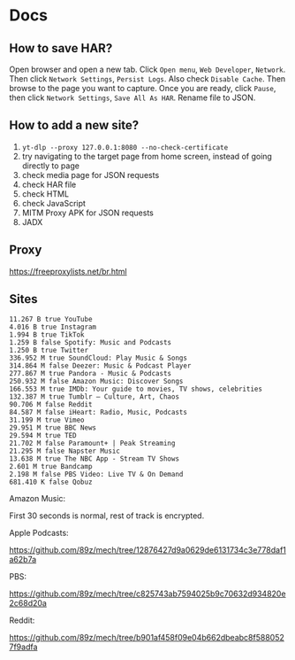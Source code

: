 # Docs

## How to save HAR?

Open browser and open a new tab. Click `Open menu`, `Web Developer`, `Network`.
Then click `Network Settings`, `Persist Logs`. Also check `Disable Cache`. Then
browse to the page you want to capture. Once you are ready, click `Pause`, then
click `Network Settings`, `Save All As HAR`. Rename file to JSON.

## How to add a new site?

1. `yt-dlp --proxy 127.0.0.1:8080 --no-check-certificate`
2. try navigating to the target page from home screen, instead of going directly
   to page
3. check media page for JSON requests
4. check HAR file
5. check HTML
6. check JavaScript
7. MITM Proxy APK for JSON requests
8. JADX

## Proxy

https://freeproxylists.net/br.html

## Sites

~~~
11.267 B true YouTube
4.016 B true Instagram
1.994 B true TikTok
1.259 B false Spotify: Music and Podcasts
1.250 B true Twitter
336.952 M true SoundCloud: Play Music & Songs
314.864 M false Deezer: Music & Podcast Player
277.867 M true Pandora - Music & Podcasts
250.932 M false Amazon Music: Discover Songs
166.553 M true IMDb: Your guide to movies, TV shows, celebrities
132.387 M true Tumblr – Culture, Art, Chaos
90.706 M false Reddit
84.587 M false iHeart: Radio, Music, Podcasts
31.199 M true Vimeo
29.951 M true BBC News
29.594 M true TED
21.702 M false Paramount+ | Peak Streaming
21.295 M false Napster Music
13.638 M true The NBC App - Stream TV Shows
2.601 M true Bandcamp
2.198 M false PBS Video: Live TV & On Demand
681.410 K false Qobuz
~~~

Amazon Music:

First 30 seconds is normal, rest of track is encrypted.

Apple Podcasts:

https://github.com/89z/mech/tree/12876427d9a0629de6131734c3e778daf1a62b7a

PBS:

https://github.com/89z/mech/tree/c825743ab7594025b9c70632d934820e2c68d20a

Reddit:

https://github.com/89z/mech/tree/b901af458f09e04b662dbeabc8f5880527f9adfa
